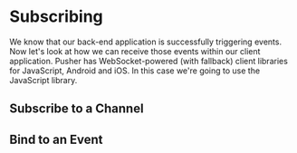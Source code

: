 # Subscribing

We know that our back-end application is successfully triggering events. Now let's look at how we can receive those events within our client application. Pusher has WebSocket-powered (with fallback) client libraries for JavaScript, Android and iOS. In this case we're going to use the JavaScript library.

## Subscribe to a Channel

## Bind to an Event
